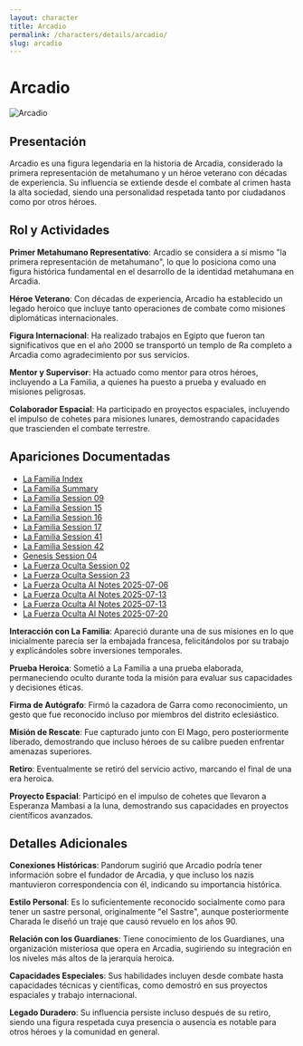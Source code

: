 ```yaml
---
layout: character
title: Arcadio
permalink: /characters/details/arcadio/
slug: arcadio
---
```


# Arcadio

<div class="character-photo">
  <img src="{{ site.baseurl }}/assets/img/characters/Arcadio.png" alt="Arcadio" />
</div>

## Presentación

Arcadio es una figura legendaria en la historia de Arcadia, considerado la primera representación de metahumano y un héroe veterano con décadas de experiencia. Su influencia se extiende desde el combate al crimen hasta la alta sociedad, siendo una personalidad respetada tanto por ciudadanos como por otros héroes.

## Rol y Actividades

**Primer Metahumano Representativo**: Arcadio se considera a sí mismo "la primera representación de metahumano", lo que lo posiciona como una figura histórica fundamental en el desarrollo de la identidad metahumana en Arcadia.

**Héroe Veterano**: Con décadas de experiencia, Arcadio ha establecido un legado heroico que incluye tanto operaciones de combate como misiones diplomáticas internacionales.

**Figura Internacional**: Ha realizado trabajos en Egipto que fueron tan significativos que en el año 2000 se transportó un templo de Ra completo a Arcadia como agradecimiento por sus servicios.

**Mentor y Supervisor**: Ha actuado como mentor para otros héroes, incluyendo a La Familia, a quienes ha puesto a prueba y evaluado en misiones peligrosas.

**Colaborador Espacial**: Ha participado en proyectos espaciales, incluyendo el impulso de cohetes para misiones lunares, demostrando capacidades que trascienden el combate terrestre.

## Apariciones Documentadas
- [La Familia Index](../../campaigns/la-familia/index.md)
- [La Familia Summary](../../campaigns/la-familia/summary/summary.md)
- [La Familia Session 09](../../campaigns/la-familia/session-09.md)
- [La Familia Session 15](../../campaigns/la-familia/session-15.md)
- [La Familia Session 16](../../campaigns/la-familia/session-16.md)
- [La Familia Session 17](../../campaigns/la-familia/session-17.md)
- [La Familia Session 41](../../campaigns/la-familia/session-41.md)
- [La Familia Session 42](../../campaigns/la-familia/session-42-2025-05-25.md)
- [Genesis Session 04](../../campaigns/genesis/session-04.md)
- [La Fuerza Oculta Session 02](../../campaigns/la-fuerza-oculta/manual-notes/session-02-2024-03-24.md)
- [La Fuerza Oculta Session 23](../../campaigns/la-fuerza-oculta/manual-notes/session-23-2025-07-13.md)
- [La Fuerza Oculta AI Notes 2025-07-06](../../campaigns/la-fuerza-oculta/ai-notes-summary/2025-07-06-gemini-notes.md)
- [La Fuerza Oculta AI Notes 2025-07-13](../../campaigns/la-fuerza-oculta/ai-notes-summary/2025-07-13-gemini-notes.md)
- [La Fuerza Oculta AI Notes 2025-07-13](../../campaigns/la-fuerza-oculta/ai-notes/2025-07-13-gemini-notes.md)
- [La Fuerza Oculta AI Notes 2025-07-20](../../campaigns/la-fuerza-oculta/ai-notes/2025-07-20-gemini-notes.md)

**Interacción con La Familia**: Apareció durante una de sus misiones en lo que inicialmente parecía ser la embajada francesa, felicitándolos por su trabajo y explicándoles sobre inversiones temporales.

**Prueba Heroica**: Sometió a La Familia a una prueba elaborada, permaneciendo oculto durante toda la misión para evaluar sus capacidades y decisiones éticas.

**Firma de Autógrafo**: Firmó la cazadora de Garra como reconocimiento, un gesto que fue reconocido incluso por miembros del distrito eclesiástico.

**Misión de Rescate**: Fue capturado junto con El Mago, pero posteriormente liberado, demostrando que incluso héroes de su calibre pueden enfrentar amenazas superiores.

**Retiro**: Eventualmente se retiró del servicio activo, marcando el final de una era heroica.

**Proyecto Espacial**: Participó en el impulso de cohetes que llevaron a Esperanza Mambasi a la luna, demostrando sus capacidades en proyectos científicos avanzados.

## Detalles Adicionales

**Conexiones Históricas**: Pandorum sugirió que Arcadio podría tener información sobre el fundador de Arcadia, y que incluso los nazis mantuvieron correspondencia con él, indicando su importancia histórica.

**Estilo Personal**: Es lo suficientemente reconocido socialmente como para tener un sastre personal, originalmente "el Sastre", aunque posteriormente Charada le diseñó un traje que causó revuelo en los años 90.

**Relación con los Guardianes**: Tiene conocimiento de los Guardianes, una organización misteriosa que opera en Arcadia, sugiriendo su integración en los niveles más altos de la jerarquía heroica.

**Capacidades Especiales**: Sus habilidades incluyen desde combate hasta capacidades técnicas y científicas, como demostró en sus proyectos espaciales y trabajo internacional.

**Legado Duradero**: Su influencia persiste incluso después de su retiro, siendo una figura respetada cuya presencia o ausencia es notable para otros héroes y la comunidad en general.